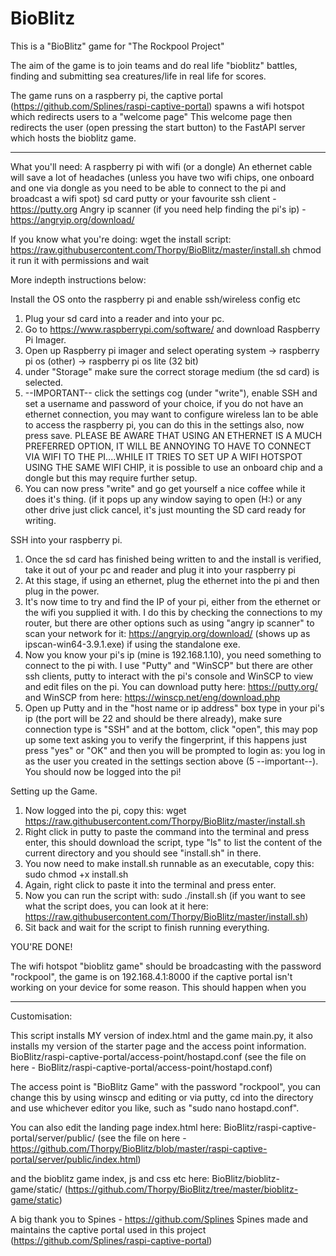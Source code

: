 # BioBlitz


This is a "BioBlitz" game for "The Rockpool Project"

The aim of the game is to join teams and do real life "bioblitz" battles, finding and submitting sea creatures/life in real life for scores.

The game runs on a raspberry pi, the captive portal (https://github.com/Splines/raspi-captive-portal) spawns a wifi hotspot which redirects users to a "welcome page"
This welcome page then redirects the user (open pressing the start button) to the FastAPI server which hosts the bioblitz game.

------------------------------------------------

What you'll need:
A raspberry pi with wifi (or a dongle)
An ethernet cable will save a lot of headaches (unless you have two wifi chips, one onboard and one via dongle as you need to be able to connect to the pi and broadcast a wifi spot)
sd card
putty or your favourite ssh client - https://putty.org
Angry ip scanner (if you need help finding the pi's ip) - https://angryip.org/download/


If you know what you're doing:
wget the install script: https://raw.githubusercontent.com/Thorpy/BioBlitz/master/install.sh
chmod it
run it with permissions and wait



More indepth instructions below:

Install the OS onto the raspberry pi and enable ssh/wireless config etc

1. Plug your sd card into a reader and into your pc.
2. Go to https://www.raspberrypi.com/software/ and download Raspberry Pi Imager.
3. Open up Raspberry pi imager and select operating system -> raspberry pi os (other) -> raspberry pi os lite (32 bit)
4. under "Storage" make sure the correct storage medium (the sd card) is selected.
5. --IMPORTANT-- click the settings cog (under "write"), enable SSH and set a username and password of your choice, if you do not have an ethernet connection, you may want to configure wireless lan to be able to access the raspberry pi, you can do this in the settings also, now press save.
PLEASE BE AWARE THAT USING AN ETHERNET IS A MUCH PREFERRED OPTION, IT WILL BE ANNOYING TO HAVE TO CONNECT VIA WIFI TO THE PI....WHILE IT TRIES TO SET UP A WIFI HOTSPOT USING THE SAME WIFI CHIP, it is possible to use an onboard chip and a dongle but this may require further setup.
6. You can now press "write" and go get yourself a nice coffee while it does it's thing. (if it pops up any window saying to open (H:) or any other drive just click cancel, it's just mounting the SD card ready for writing.


SSH into your raspberry pi.

1. Once the sd card has finished being written to and the install is verified, take it out of your pc and reader and plug it into your raspberry pi
2. At this stage, if using an ethernet, plug the ethernet into the pi and then plug in the power.
3. It's now time to try and find the IP of your pi, either from the ethernet or the wifi you supplied it with. I do this by checking the connections to my router, but there are other options such as using "angry ip scanner" to scan your network for it: https://angryip.org/download/ (shows up as ipscan-win64-3.9.1.exe) if using the standalone exe.
4. Now you know your pi's ip (mine is 192.168.1.10), you need something to connect to the pi with. I use "Putty" and "WinSCP" but there are other ssh clients, putty to interact with the pi's console and WinSCP to view and edit files on the pi. You can download putty here: https://putty.org/ and WinSCP from here: https://winscp.net/eng/download.php
5. Open up Putty and in the "host name or ip address" box type in your pi's ip (the port will be 22 and should be there already), make sure connection type is "SSH" and at the bottom, click "open", this may pop up some text asking you to verify the fingerprint, if this happens just press "yes" or "OK" and then you will be prompted to login as: you log in as the user you created in the settings section above (5 --important--). You should now be logged into the pi!


Setting up the Game.

1. Now logged into the pi, copy this: wget https://raw.githubusercontent.com/Thorpy/BioBlitz/master/install.sh
2. Right click in putty to paste the command into the terminal and press enter, this should download the script, type "ls" to list the content of the current directory and you should see "install.sh" in there.
3. You now need to make install.sh runnable as an executable, copy this: sudo chmod +x install.sh
4. Again, right click to paste it into the terminal and press enter.
5. Now you can run the script with: sudo ./install.sh (if you want to see what the script does, you can look at it here: https://raw.githubusercontent.com/Thorpy/BioBlitz/master/install.sh)
6. Sit back and wait for the script to finish running everything.

YOU'RE DONE!

The wifi hotspot "bioblitz game" should be broadcasting with the password "rockpool", the game is on 192.168.4.1:8000 if the captive portal isn't working on your device for some reason. This should happen when you 


---------------------------------------------------------------------------

Customisation:

This script installs MY version of index.html and the game main.py, it also installs my version of the starter page and the access point information.
BioBlitz/raspi-captive-portal/access-point/hostapd.conf (see the file on here - BioBlitz/raspi-captive-portal/access-point/hostapd.conf)

The access point is "BioBlitz Game" with the password "rockpool", you can change this by using winscp and editing or via putty, cd into the directory and use whichever editor you like, such as "sudo nano hostapd.conf".

You can also edit the landing page index.html here: BioBlitz/raspi-captive-portal/server/public/ (see the file on here - https://github.com/Thorpy/BioBlitz/blob/master/raspi-captive-portal/server/public/index.html)

and the bioblitz game index, js and css etc here: BioBlitz/bioblitz-game/static/ (https://github.com/Thorpy/BioBlitz/tree/master/bioblitz-game/static)


A big thank you to Spines - https://github.com/Splines
Spines made and maintains the captive portal used in this project (https://github.com/Splines/raspi-captive-portal)
